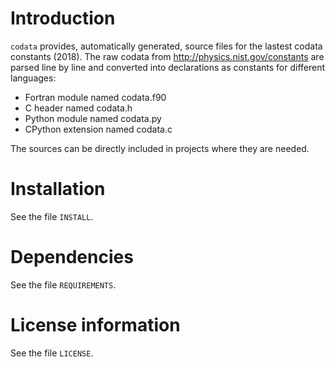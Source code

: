 # Introduction

`codata` provides, automatically generated, source files for the lastest codata constants (2018).
The raw codata from http://physics.nist.gov/constants are parsed line by line and converted into
declarations as constants for different languages:

* Fortran module named codata.f90
* C header named codata.h
* Python module named codata.py
* CPython extension named codata.c

The sources can be directly included in projects where they are needed.

# Installation

See the file `INSTALL`. 


# Dependencies

See the file `REQUIREMENTS`.


# License information

See the file `LICENSE`.
